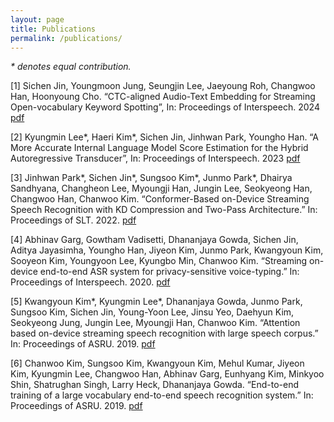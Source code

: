 ```yaml
---
layout: page
title: Publications
permalink: /publications/
---
```

*\* denotes equal contribution.*

[1] Sichen Jin, Youngmoon Jung, Seungjin Lee, Jaeyoung Roh, Changwoo Han, Hoonyoung Cho. “CTC-aligned Audio-Text Embedding for Streaming Open-vocabulary Keyword Spotting”, In: Proceedings of Interspeech. 2024 [pdf](https://arxiv.org/abs/2406.07923)

[2] Kyungmin Lee*, Haeri Kim*, Sichen Jin, Jinhwan Park, Youngho Han. “A More Accurate Internal Language Model Score Estimation for the Hybrid Autoregressive Transducer”, In: Proceedings of Interspeech. 2023 [pdf](https://www.isca-archive.org/interspeech_2023/lee23b_interspeech.html)

[3] Jinhwan Park*, Sichen Jin*, Sungsoo Kim*, Junmo Park*, Dhairya Sandhyana, Changheon Lee, Myoungji Han, Jungin Lee, Seokyeong Han, Changwoo Han, Chanwoo Kim. “Conformer-Based on-Device Streaming Speech Recognition with KD Compression and Two-Pass Architecture.” In: Proceedings of SLT. 2022. [pdf](https://ieeexplore.ieee.org/document/10023291)

[4] Abhinav Garg, Gowtham Vadisetti, Dhananjaya Gowda, Sichen Jin, Aditya Jayasimha, Youngho Han, Jiyeon Kim, Junmo Park, Kwangyoun Kim, Sooyeon Kim, Youngyoon Lee, Kyungbo Min, Chanwoo Kim. “Streaming on-device end-to-end ASR system for privacy-sensitive voice-typing.” In: Proceedings of Interspeech. 2020. [pdf](http://www.interspeech2020.org/uploadfile/pdf/Wed-3-9-6.pdf)

[5] Kwangyoun Kim*, Kyungmin Lee*, Dhananjaya Gowda, Junmo Park, Sungsoo Kim, Sichen Jin, Young-Yoon Lee, Jinsu Yeo, Daehyun Kim, Seokyeong Jung, Jungin Lee, Myoungji Han, Chanwoo Kim. “Attention based on-device streaming speech recognition with large speech corpus.” In: Proceedings of ASRU. 2019. [pdf](https://arxiv.org/abs/2001.00577)

[6] Chanwoo Kim, Sungsoo Kim, Kwangyoun Kim, Mehul Kumar, Jiyeon Kim, Kyungmin Lee, Changwoo Han, Abhinav Garg, Eunhyang Kim, Minkyoo Shin, Shatrughan Singh, Larry Heck, Dhananjaya Gowda. “End-to-end training of a large vocabulary end-to-end speech recognition system.” In: Proceedings of ASRU. 2019. [pdf](https://arxiv.org/abs/1912.11040)
